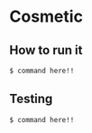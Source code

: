 # Cosmetic

## How to run it

```bash
$ command here!!
```

## Testing

```bash
$ command here!!
```
